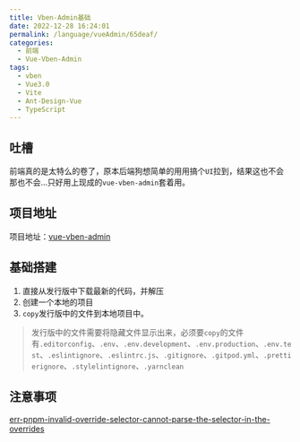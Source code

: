 ```yaml
---
title: Vben-Admin基础
date: 2022-12-28 16:24:01
permalink: /language/vueAdmin/65deaf/
categories:
  - 前端
  - Vue-Vben-Admin
tags:
  - vben
  - Vue3.0
  - Vite
  - Ant-Design-Vue
  - TypeScript
---
```


## 吐槽

前端真的是太特么的卷了，原本后端狗想简单的用用搞个`UI`拉到，结果这也不会那也不会...只好用上现成的`vue-vben-admin`套着用。

<!-- more -->

<InArticleAdsense
    data-ad-client="ca-pub-1725717718088510"
    data-ad-slot="7426219401">
</InArticleAdsense>

## 项目地址

项目地址：[vue-vben-admin](https://github.com/vbenjs/vue-vben-admin)

## 基础搭建

1. 直接从发行版中下载最新的代码，并解压
2. 创建一个本地的项目
3. `copy`发行版中的文件到本地项目中。
> 发行版中的文件需要将隐藏文件显示出来，必须要`copy`的文件有`.editorconfig`、`.env`、`.env.development`、`.env.production`、`.env.test`、`.eslintignore`、`.eslintrc.js`、`.gitignore`、`.gitpod.yml`、`.prettierignore`、`.stylelintignore`、`.yarnclean`

## 注意事项

[err-pnpm-invalid-override-selector-cannot-parse-the-selector-in-the-overrides](/front/vue/8aee57/#err-pnpm-invalid-override-selector-cannot-parse-the-selector-in-the-overrides)
